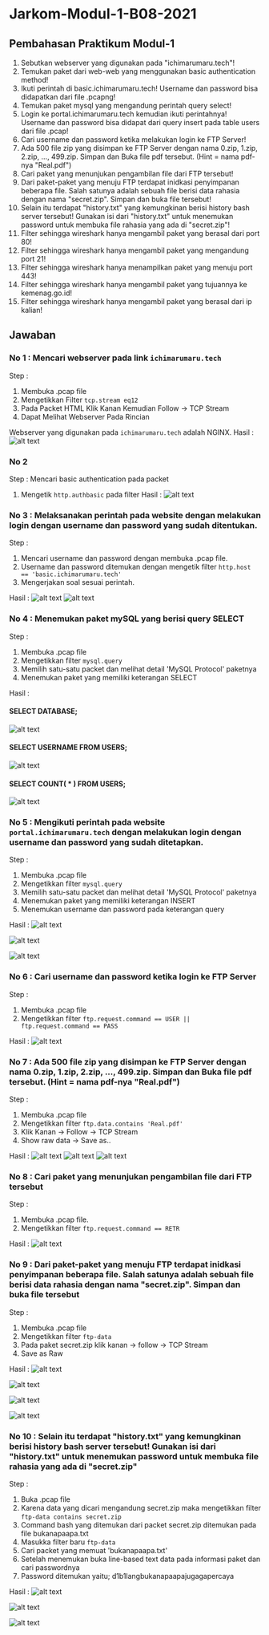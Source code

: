 # Jarkom-Modul-1-B08-2021

## Pembahasan Praktikum Modul-1
1. Sebutkan webserver yang digunakan pada "ichimarumaru.tech"! <br>
2. Temukan paket dari web-web yang menggunakan basic authentication method!<br>
3. Ikuti perintah di basic.ichimarumaru.tech! Username dan password bisa didapatkan dari file .pcapng!<br>
4. Temukan paket mysql yang mengandung perintah query select!<br>
5. Login ke portal.ichimarumaru.tech kemudian ikuti perintahnya! Username dan password bisa didapat dari query insert pada table users dari file .pcap!<br>
6. Cari username dan password ketika melakukan login ke FTP Server!<br>
7. Ada 500 file zip yang disimpan ke FTP Server dengan nama 0.zip, 1.zip, 2.zip, ..., 499.zip. Simpan dan Buka file pdf tersebut. (Hint = nama pdf-nya "Real.pdf")<br>
8. Cari paket yang menunjukan pengambilan file dari FTP tersebut!<br>
9. Dari paket-paket yang menuju FTP terdapat inidkasi penyimpanan beberapa file. Salah satunya adalah sebuah file berisi data rahasia dengan nama "secret.zip". Simpan dan buka file tersebut!<br>
10. Selain itu terdapat "history.txt" yang kemungkinan berisi history bash server tersebut! Gunakan isi dari "history.txt" untuk menemukan password untuk membuka file rahasia yang ada di "secret.zip"!<br>
11. Filter sehingga wireshark hanya mengambil paket yang berasal dari port 80! <br>
12. Filter sehingga wireshark hanya mengambil paket yang mengandung port 21!<br>
13. Filter sehingga wireshark hanya menampilkan paket yang menuju port 443!<br>
14. Filter sehingga wireshark hanya mengambil paket yang tujuannya ke kemenag.go.id!<br>
15. Filter sehingga wireshark hanya mengambil paket yang berasal dari ip kalian!<br>

## Jawaban
### No 1 : Mencari webserver pada link `ichimarumaru.tech`
Step :
1. Membuka .pcap file
2. Mengetikkan Filter `tcp.stream eq12`
3. Pada Packet HTML Klik Kanan Kemudian Follow -> TCP Stream
4. Dapat Melihat Webserver Pada Rincian

Webserver yang digunakan pada `ichimarumaru.tech` adalah NGINX. Hasil :
![alt text](https://github.com/tsnzzhr/Jarkom-Modul-1-B08-2021/blob/main/img/No1.png)

### No 2
Step : Mencari basic authentication pada packet
1. Mengetik `http.authbasic` pada filter
Hasil :
![alt text](https://github.com/tsnzzhr/Jarkom-Modul-1-B08-2021/blob/main/img/No2.png)

### No 3 : Melaksanakan perintah pada website dengan melakukan login dengan username dan password yang sudah ditentukan.
Step :
1. Mencari username dan password dengan membuka .pcap file.
2. Username dan password ditemukan dengan mengetik filter `http.host == 'basic.ichimarumaru.tech'`
3. Mengerjakan soal sesuai perintah.

Hasil :
![alt text](https://github.com/tsnzzhr/Jarkom-Modul-1-B08-2021/blob/main/img/No3-1.png)
![alt text](https://github.com/tsnzzhr/Jarkom-Modul-1-B08-2021/blob/main/img/No3-2.png)

### No 4 : Menemukan paket mySQL yang berisi query SELECT
Step :
1. Membuka .pcap file
2. Mengetikkan filter `mysql.query`
3. Memilih satu-satu packet dan melihat detail 'MySQL Protocol' paketnya
4. Menemukan paket yang memiliki keterangan SELECT

Hasil :
#### SELECT DATABASE;
![alt text](https://github.com/tsnzzhr/Jarkom-Modul-1-B08-2021/blob/main/img/No4-1.png)
#### SELECT USERNAME FROM USERS;
![alt text](https://github.com/tsnzzhr/Jarkom-Modul-1-B08-2021/blob/main/img/No4-2.png)
#### SELECT COUNT( * ) FROM USERS;

![alt text](https://github.com/tsnzzhr/Jarkom-Modul-1-B08-2021/blob/main/img/No4-3.png)

### No 5 : Mengikuti perintah pada website `portal.ichimarumaru.tech` dengan melakukan login dengan username dan password yang sudah ditetapkan.
Step :
1. Membuka .pcap file
2. Mengetikkan filter `mysql.query`
3. Memilih satu-satu packet dan melihat detail 'MySQL Protocol' paketnya
4. Menemukan paket yang memiliki keterangan INSERT
5. Menemukan username dan password pada keterangan query

Hasil :
![alt text](https://github.com/tsnzzhr/Jarkom-Modul-1-B08-2021/blob/main/img/No5-1.png)

![alt text](https://github.com/tsnzzhr/Jarkom-Modul-1-B08-2021/blob/main/img/No5-2.png)

![alt text](https://github.com/tsnzzhr/Jarkom-Modul-1-B08-2021/blob/main/img/No5-3.png)

### No 6 : Cari username dan password ketika login ke FTP Server
Step : 
1. Membuka .pcap file
2. Mengetikkan filter `ftp.request.command == USER || ftp.request.command == PASS`

Hasil :
![alt text](https://github.com/tsnzzhr/Jarkom-Modul-1-B08-2021/blob/main/img/No6.png)

### No 7 : Ada 500 file zip yang disimpan ke FTP Server dengan nama 0.zip, 1.zip, 2.zip, ..., 499.zip. Simpan dan Buka file pdf tersebut. (Hint = nama pdf-nya "Real.pdf")
Step :
1. Membuka .pcap file
2. Mengetikkan filter `ftp.data.contains 'Real.pdf'`
3. Klik Kanan -> Follow -> TCP Stream
4. Show raw data -> Save as..

Hasil :
![alt text](https://github.com/tsnzzhr/Jarkom-Modul-1-B08-2021/blob/main/img/No7-1.png)
![alt text](https://github.com/tsnzzhr/Jarkom-Modul-1-B08-2021/blob/main/img/No7-2.png)
![alt text](https://github.com/tsnzzhr/Jarkom-Modul-1-B08-2021/blob/main/img/No7-3.png)

### No 8 : Cari paket yang menunjukan pengambilan file dari FTP tersebut
Step : 
1. Membuka .pcap file.
2. Mengetikkan filter `ftp.request.command == RETR`

Hasil :
![alt text](https://github.com/tsnzzhr/Jarkom-Modul-1-B08-2021/blob/main/img/No8.png)

### No 9 : Dari paket-paket yang menuju FTP terdapat inidkasi penyimpanan beberapa file. Salah satunya adalah sebuah file berisi data rahasia dengan nama "secret.zip". Simpan dan buka file tersebut
Step :
1. Membuka .pcap file
2. Mengetikkan filter `ftp-data`
3. Pada paket secret.zip klik kanan -> follow -> TCP Stream
4. Save as Raw

Hasil :
![alt text](https://github.com/tsnzzhr/Jarkom-Modul-1-B08-2021/blob/main/img/No9-1.png)

![alt text](https://github.com/tsnzzhr/Jarkom-Modul-1-B08-2021/blob/main/img/No9-2.png)

![alt text](https://github.com/tsnzzhr/Jarkom-Modul-1-B08-2021/blob/main/img/No9-3.png)

![alt text](https://github.com/tsnzzhr/Jarkom-Modul-1-B08-2021/blob/main/img/No9-4.png)

### No 10 : Selain itu terdapat "history.txt" yang kemungkinan berisi history bash server tersebut! Gunakan isi dari "history.txt" untuk menemukan password untuk membuka file rahasia yang ada di "secret.zip"
Step :
1. Buka .pcap file
2. Karena data yang dicari mengandung secret.zip maka mengetikkan filter `ftp-data contains secret.zip`
3. Command bash yang ditemukan dari packet secret.zip ditemukan pada file bukanapaapa.txt
4. Masukka filter baru `ftp-data`
5. Cari packet yang memuat 'bukanapaapa.txt'
6. Setelah menemukan buka line-based text data pada informasi paket dan cari passwordnya
7. Password ditemukan yaitu; d1b1langbukanapaapajugagapercaya

Hasil :
![alt text](https://github.com/tsnzzhr/Jarkom-Modul-1-B08-2021/blob/main/img/No10-1.png)

![alt text](https://github.com/tsnzzhr/Jarkom-Modul-1-B08-2021/blob/main/img/No10-2.png)

![alt text](https://github.com/tsnzzhr/Jarkom-Modul-1-B08-2021/blob/main/img/No10-3.png)
